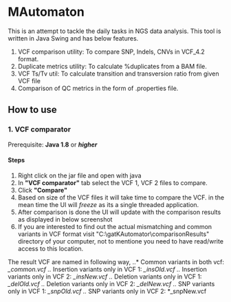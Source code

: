 # MAutomaton

This is an attempt to tackle the daily tasks in NGS data analysis. This tool is written in Java Swing and has below features.

1. VCF comparison utility: To compare SNP, Indels, CNVs in VCF_4.2 format.
2. Duplicate metrics utility: To calculate %duplicates from a BAM file.
3. VCF Ts/Tv util: To calculate transition and transversion ratio from given VCF file
4. Comparison of QC metrics in the form of .properties file.


## How to use

### 1. VCF comparator

Prerequisite: **Java 1.8** or **_higher_**

#### Steps
1. Right click on the jar file and open with java
2. In **"VCF comparator"** tab select the VCF 1, VCF 2 files to compare.
3. Click **"Compare"**
4. Based on size of the VCF files it will take time to compare the VCF. in the mean time the UI will _freeze_ as its a single threaded application.
5. After comparison is done the UI will update with the comparison results as displayed in below screenshot
6. If you are interested to find out the actual mismatching and common variants in VCF format visit "C:\gatKAutomator\comparisonResults" directory of your computer, not to mentione you need to have read/write access to this location.
	
The result VCF are named in following way,
	..* Common variants in both vcf: *_common.vcf
	..* Insertion variants only in VCF 1: *_insOld.vcf
	..* Insertion variants only in VCF 2: *_insNew.vcf
	..* Deletion variants only in VCF 1: *_delOld.vcf
	..* Deletion variants only in VCF 2: *_delNew.vcf
	..* SNP variants only in VCF 1: *_snpOld.vcf
	..* SNP variants only in VCF 2: *_snpNew.vcf
